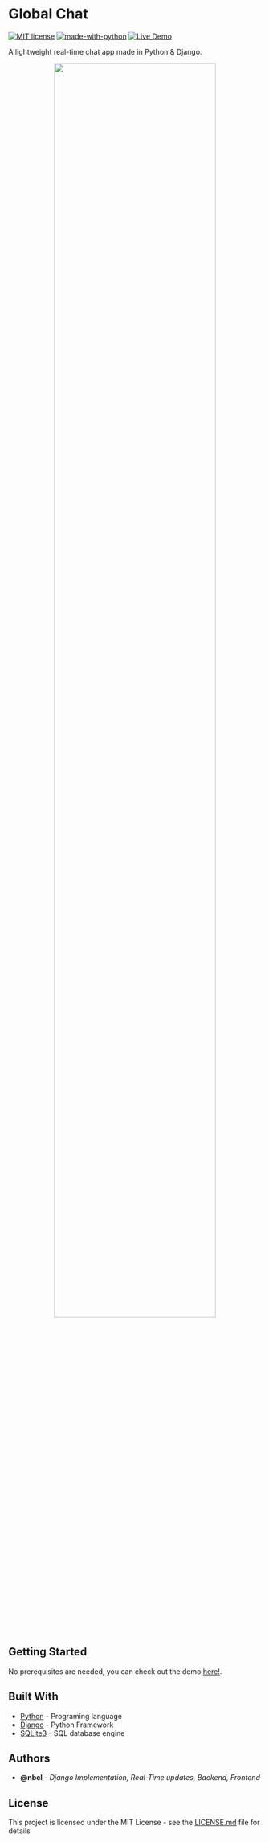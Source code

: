 # Global Chat

[![MIT license](https://img.shields.io/badge/License-MIT-blue.svg)](https://mit-license.org/)
[![made-with-python](https://img.shields.io/badge/Made%20with-Python-1f425f.svg)](https://www.python.org/)
[![Live Demo](https://img.shields.io/badge/demo-online-green.svg)](#)

A lightweight real-time chat app made in Python & Django.

<p align="center">
  <img width="80%" src="https://github.com/nbcl/globalchat/blob/master/globalchat.png?raw=true">
</p>


## Getting Started

No prerequisites are needed, you can check out the demo [here!](#/).

## Built With

* [Python](https://www.python.org/) - Programing language
* [Django](https://www.djangoproject.com/) - Python Framework
* [SQLite3](https://www.sqlite.org/index.html) - SQL database engine


## Authors

* **@nbcl** - *Django Implementation, Real-Time updates, Backend, Frontend* 


## License

This project is licensed under the MIT License - see the [LICENSE.md](LICENSE.md) file for details




